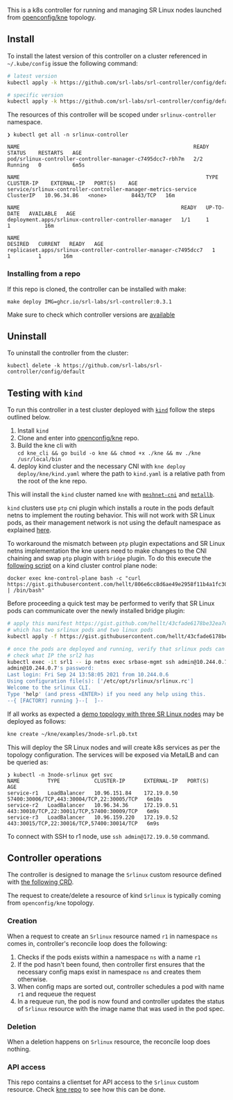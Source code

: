 This is a k8s controller for running and managing SR Linux nodes launched from [openconfig/kne](https://github.com/openconfig/kne) topology.

## Install
To install the latest version of this controller on a cluster referenced in `~/.kube/config` issue the following command:
```bash
# latest version
kubectl apply -k https://github.com/srl-labs/srl-controller/config/default

# specific version
kubectl apply -k https://github.com/srl-labs/srl-controller/config/default?ref=v0.3.1
```

The resources of this controller will be scoped under `srlinux-controller` namespace.
```
❯ kubectl get all -n srlinux-controller

NAME                                                        READY   STATUS    RESTARTS   AGE
pod/srlinux-controller-controller-manager-c7495dcc7-rbh7m   2/2     Running   0          6m5s

NAME                                                            TYPE        CLUSTER-IP    EXTERNAL-IP   PORT(S)    AGE
service/srlinux-controller-controller-manager-metrics-service   ClusterIP   10.96.34.86   <none>        8443/TCP   16m

NAME                                                    READY   UP-TO-DATE   AVAILABLE   AGE
deployment.apps/srlinux-controller-controller-manager   1/1     1            1           16m

NAME                                                              DESIRED   CURRENT   READY   AGE
replicaset.apps/srlinux-controller-controller-manager-c7495dcc7   1         1         1       16m
```

### Installing from a repo
If this repo is cloned, the controller can be installed with make:
```
make deploy IMG=ghcr.io/srl-labs/srl-controller:0.3.1
```

Make sure to check which controller versions are [available](https://github.com/srl-labs/srl-controller/pkgs/container/srl-controller/versions)

## Uninstall
To uninstall the controller from the cluster:
```
kubectl delete -k https://github.com/srl-labs/srl-controller/config/default
```

## Testing with `kind`
To run this controller in a test cluster deployed with [`kind`](https://kind.sigs.k8s.io/) follow the steps outlined below.

1. Install `kind`
2. Clone and enter into [openconfig/kne](https://github.com/google/kne) repo.
3. Build the kne cli with  
   `cd kne_cli && go build -o kne && chmod +x ./kne && mv ./kne /usr/local/bin`
4. deploy kind cluster and the necessary CNI with `kne deploy deploy/kne/kind.yaml` where the path to `kind.yaml` is a relative path from the root of the kne repo.

This will install the `kind` cluster named `kne` with [`meshnet-cni`](https://github.com/networkop/meshnet-cni) and [`metallb`](https://metallb.universe.tf/).

`kind` clusters use `ptp` cni plugin which installs a route in the pods default netns to implement the routing behavior. This will not work with SR Linux pods, as their management network is not using the default namespace as explained [here](https://github.com/kubernetes-sigs/kind/issues/2444).

To workaround the mismatch between `ptp` plugin expectations and SR Linux netns implementation the kne users need to make changes to the CNI chaining and swap `ptp` plugin with `bridge` plugin. To do this execute the [following script](https://gist.github.com/hellt/806e6cc8d6ae49e2958f11b4a1fc3091) on a kind cluster control plane node:

```
docker exec kne-control-plane bash -c "curl https://gist.githubusercontent.com/hellt/806e6cc8d6ae49e2958f11b4a1fc3091/raw/8f45ad34f60b6128af78b4766aa4cae7b54bf881/bridge.sh | /bin/bash"
```

Before proceeding a quick test may be performed to verify that SR Linux pods can communicate over the newly installed bridge plugin:

```bash
# apply this manifest https://gist.github.com/hellt/43cfade6178be32ea7dfa5cb64715822
# which has two srlinux pods and two linux pods
kubectl apply -f https://gist.githubusercontent.com/hellt/43cfade6178be32ea7dfa5cb64715822/raw/847a10a57dca996432be7c4a9743c0e0c5b75814/srl.yml

# once the pods are deployed and running, verify that srlinux pods can reach each other with ssh
# check what IP the srl2 has
kubectl exec -it srl1 -- ip netns exec srbase-mgmt ssh admin@10.244.0.7
admin@10.244.0.7's password: 
Last login: Fri Sep 24 13:58:05 2021 from 10.244.0.6
Using configuration file(s): ['/etc/opt/srlinux/srlinux.rc']
Welcome to the srlinux CLI.
Type 'help' (and press <ENTER>) if you need any help using this.
--{ [FACTORY] running }--[  ]--   
```

If all works as expected a [demo topology with three SR Linux nodes](https://github.com/openconfig/kne/blob/main/examples/3node-srl.pb.txt) may be deployed as follows:

```bash
kne create ~/kne/examples/3node-srl.pb.txt
```

This will deploy the SR Linux nodes and will create k8s services as per the topology configuration. The services will be exposed via MetalLB and can be queried as:

```
❯ kubectl -n 3node-srlinux get svc
NAME         TYPE           CLUSTER-IP      EXTERNAL-IP   PORT(S)                                      AGE
service-r1   LoadBalancer   10.96.151.84    172.19.0.50   57400:30006/TCP,443:30004/TCP,22:30005/TCP   6m10s
service-r2   LoadBalancer   10.96.34.36     172.19.0.51   443:30010/TCP,22:30011/TCP,57400:30009/TCP   6m9s
service-r3   LoadBalancer   10.96.159.220   172.19.0.52   443:30015/TCP,22:30016/TCP,57400:30014/TCP   6m9s
```

To connect with SSH to r1 node, use `ssh admin@172.19.0.50` command.

## Controller operations
The controller is designed to manage the `Srlinux` custom resource defined with [the following CRD](https://doc.crds.dev/github.com/srl-labs/srl-controller).

The request to create/delete a resource of kind `Srlinux` is typically coming from `openconfig/kne` topology.

### Creation
When a request to create an `Srlinux` resource named `r1` in namespace `ns` comes in, controller's reconcile loop does the following:

1. Checks if the pods exists within a namespace `ns` with a name `r1` 
2. If the pod hasn't been found, then controller first ensures that the necessary config maps exist in namespace `ns` and creates them otherwise.
3. When config maps are sorted out, controller schedules a pod with name `r1` and requeue the request
4. In a requeue run, the pod is now found and controller updates the status of `Srlinux` resource with the image name that was used in the pod spec.

### Deletion
When a deletion happens on `Srlinux` resource, the reconcile loop does nothing.

### API access
This repo contains a clientset for API access to the `Srlinux` custom resource. Check [kne repo](https://github.com/openconfig/kne/blob/fc195a73035bcbf344791979ca3e067be47a249c/topo/node/srl/srl.go#L46) to see how this can be done.

